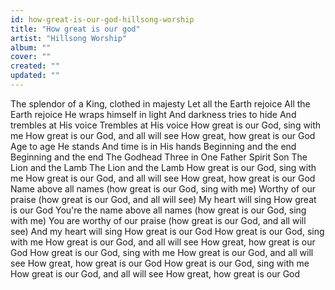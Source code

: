 ```yaml
---
id: how-great-is-our-god-hillsong-worship
title: "How great is our god"
artist: "Hillsong Worship"
album: ""
cover: ""
created: ""
updated: ""
---
```


The splendor of a King, clothed in majesty
Let all the Earth rejoice
All the Earth rejoice
He wraps himself in light
And darkness tries to hide
And trembles at His voice
Trembles at His voice
How great is our God, sing with me
How great is our God, and all will see
How great, how great is our God
Age to age He stands
And time is in His hands
Beginning and the end
Beginning and the end
The Godhead Three in One
Father Spirit Son
The Lion and thе Lamb
The Lion and the Lamb
How great is our God, sing with mе
How great is our God, and all will see
How great, how great is our God
Name above all names (how great is our God, sing with me)
Worthy of our praise (how great is our God, and all will see)
My heart will sing
How great is our God
You're the name above all names (how great is our God, sing with me)
You are worthy of our praise (how great is our God, and all will see)
And my heart will sing
How great is our God
How great is our God, sing with me
How great is our God, and all will see
How great, how great is our God
How great is our God, sing with me
How great is our God, and all will see
How great, how great is our God
How great is our God, sing with me
How great is our God, and all will see
How great, how great is our God